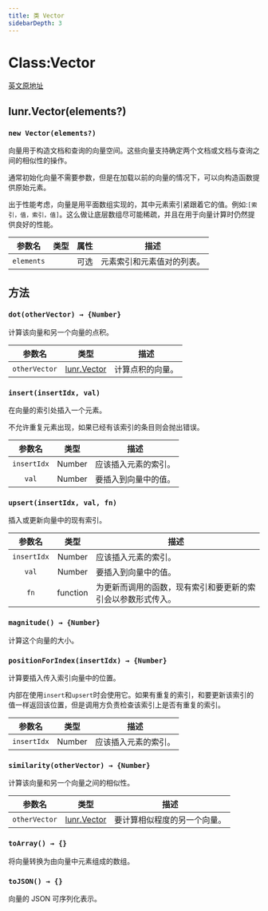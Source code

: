 ```yaml
---
title: 类 Vector
sidebarDepth: 3
---
```


# Class:Vector

[英文原地址](https://lunrjs.com/docs/lunr.Vector.html)

## lunr.Vector(elements?)

### `new Vector(elements?)`

向量用于构造文档和查询的向量空间。这些向量支持确定两个文档或文档与查询之间的相似性的操作。

通常初始化向量不需要参数，但是在加载以前的向量的情况下，可以向构造函数提供原始元素。

出于性能考虑，向量是用平面数组实现的，其中元素索引紧跟着它的值。例如:`[索引，值，索引，值]`。这么做让底层数组尽可能稀疏，并且在用于向量计算时仍然提供良好的性能。

| 参数名 | 类型 | 属性 | 描述 |
|:---:|:---:|:---:|----|
| `elements` || 可选 | 元素索引和元素值对的列表。 |

## 方法

### `dot(otherVector) → {Number}`

计算该向量和另一个向量的点积。

[lunr.Vector]:https://lunrjs.com/docs/lunr.Vector.html

| 参数名 | 类型 | 描述 |
|:---:|:---:|----|
| `otherVector` | [lunr.Vector][lunr.Vector] | 计算点积的向量。 |

### `insert(insertIdx, val)`

在向量的索引处插入一个元素。

不允许重复元素出现，如果已经有该索引的条目则会抛出错误。

| 参数名 | 类型 | 描述 |
|:---:|:---:|----|
| `insertIdx` | Number | 应该插入元素的索引。 |
| `val` | Number | 要插入到向量中的值。 |

### `upsert(insertIdx, val, fn)`

插入或更新向量中的现有索引。

| 参数名 | 类型 | 描述 |
|:---:|:---:|----|
| `insertIdx` | Number | 应该插入元素的索引。 |
| `val` | Number | 要插入到向量中的值。 |
| `fn` | function | 为更新而调用的函数，现有索引和要更新的索引会以参数形式传入。 |

### `magnitude() → {Number}`

计算这个向量的大小。

### `positionForIndex(insertIdx) → {Number}`

计算要插入传入索引向量中的位置。

内部在使用`insert`和`upsert`时会使用它。如果有重复的索引，和要更新该索引的值一样返回该位置，但是调用方负责检查该索引上是否有重复的索引。

| 参数名 | 类型 | 描述 |
|:---:|:---:|----|
| `insertIdx` | Number | 应该插入元素的索引。|

### `similarity(otherVector) → {Number}`

计算该向量和另一个向量之间的相似性。

| 参数名 | 类型 | 描述 |
|:---:|:---:|----|
| `otherVector` | [lunr.Vector][lunr.Vector] | 要计算相似程度的另一个向量。|

### `toArray() → {}`

将向量转换为由向量中元素组成的数组。

### `toJSON() → {}`

向量的 JSON 可序列化表示。